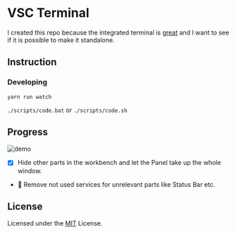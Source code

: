 # VSC Terminal
I created this repo because the integrated terminal is [great](https://github.com/Microsoft/vscode/issues/34442) and I want to see if it is possible to make it standalone.

## Instruction
### Developing
`yarn run watch`

`./scripts/code.bat` or `./scripts/code.sh`

## Progress
![demo](https://media.giphy.com/media/555tC2i1BUZUufW8Lf/giphy.gif)
* [x] Hide other parts in the workbench and let the Panel take up the whole window.
* :runner: Remove not used services for unrelevant parts like Status Bar etc.

## License
Licensed under the [MIT](LICENSE.txt) License.
